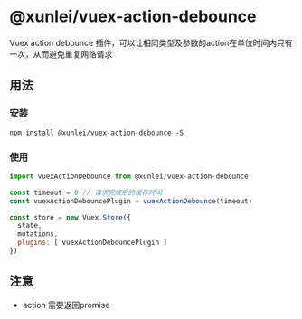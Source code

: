 # @xunlei/vuex-action-debounce

Vuex action debounce 插件，可以让相同类型及参数的action在单位时间内只有一次，从而避免重复网络请求

## 用法

### 安装
```
npm install @xunlei/vuex-action-debounce -S
```

### 使用

```javascript
import vuexActionDebounce from @xunlei/vuex-action-debounce

const timeout = 0 // 请求完成后的缓存时间
const vuexActionDebouncePlugin = vuexActionDebounce(timeout)

const store = new Vuex.Store({
  state,
  mutations,
  plugins: [ vuexActionDebouncePlugin ]
})
```

## 注意
- action 需要返回promise


